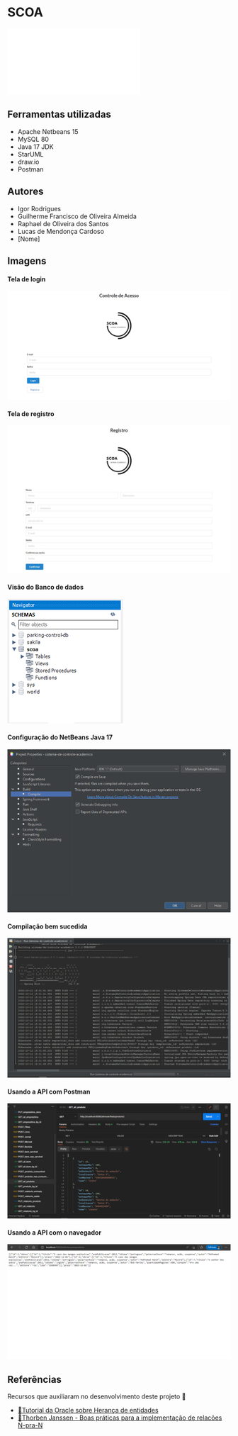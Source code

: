 # SCOA

![documentação da API](Docs/API/index.md)

## Ferramentas utilizadas

- Apache Netbeans 15
- MySQL 80
- Java 17 JDK
- StarUML
- draw.io
- Postman

## Autores

- Igor Rodrigues
- Guilherme Francisco de Oliveira Almeida
- Raphael de Oliveira dos Santos
- Lucas de Mendonça Cardoso
- [Nome]

## Imagens

#### Tela de login

![Tela de Login](imagens/login.png)

#### Tela de registro

![Tela de Registro](imagens/registro.jpeg)

#### Visão do Banco de dados

![Schema](imagens/schema.png)

#### Configuração do NetBeans Java 17

![Configuração JDK](imagens/jdk17netbeanscompile.png)

#### Compilação bem sucedida

![Compilação Bem Sucedida](imagens/Compilação.png)

#### Usando a API com Postman

![Usando a API com Postman](imagens/postman.png)

#### Usando a API com o navegador

![Usando a API com o navegador](imagens/api_get_browser.png)

## Referências

Recursos que auxiliaram no desenvolvimento deste projeto 🙏

- [📖Tutorial da Oracle sobre Herança de entidades](https://docs.oracle.com/javaee/6/tutorial/doc/bnbqn.html)
- [📖Thorben Janssen - Boas práticas para a implementação de relacões N-pra-N](https://thorben-janssen.com/hibernate-tips-the-best-way-to-remove-entities-from-a-many-to-many-association/)


